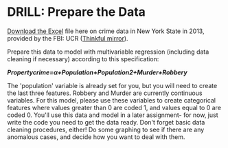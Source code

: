 # DRILL: Prepare the Data
[Download the Excel](https://ucr.fbi.gov/crime-in-the-u.s/2013/crime-in-the-u.s.-2013/tables/table-8/table-8-state-cuts/table_8_offenses_known_to_law_enforcement_new_york_by_city_2013.xls) file here on crime data in New York State in 2013, provided by the FBI: UCR ([Thinkful mirror](https://raw.githubusercontent.com/Thinkful-Ed/data-201-resources/master/New_York_offenses/NEW_YORK-Offenses_Known_to_Law_Enforcement_by_City_2013%20-%2013tbl8ny.csv)).

Prepare this data to model with multivariable regression (including data cleaning if necessary) according to this specification:

**_Propertycrime=α+Population+Population2+Murder+Robbery_**


The 'population' variable is already set for you, but you will need to create the last three features. Robbery and Murder are currently continuous variables. For this model, please use these variables to create categorical features where values greater than 0 are coded 1, and values equal to 0 are coded 0. You'll use this data and model in a later assignment- for now, just write the code you need to get the data ready. Don't forget basic data cleaning procedures, either! Do some graphing to see if there are any anomalous cases, and decide how you want to deal with them.
